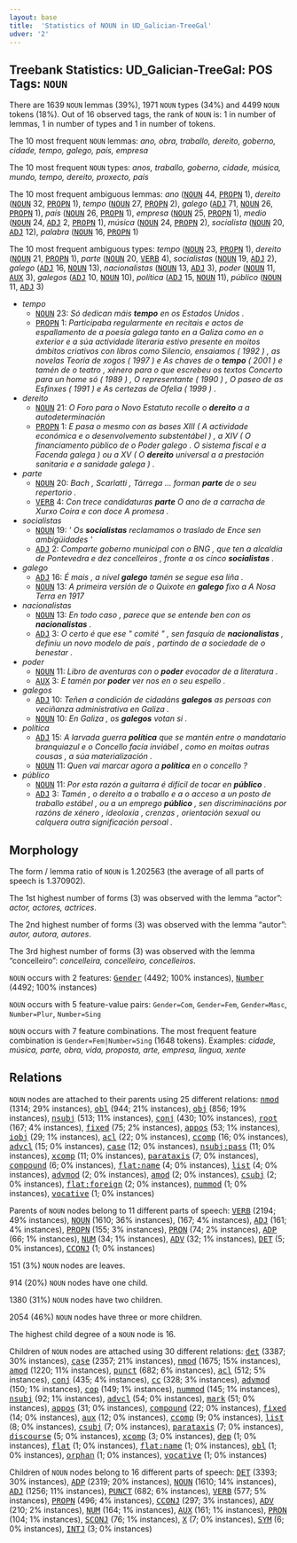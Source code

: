 ```yaml
---
layout: base
title:  'Statistics of NOUN in UD_Galician-TreeGal'
udver: '2'
---
```


## Treebank Statistics: UD_Galician-TreeGal: POS Tags: `NOUN`

There are 1639 `NOUN` lemmas (39%), 1971 `NOUN` types (34%) and 4499 `NOUN` tokens (18%).
Out of 16 observed tags, the rank of `NOUN` is: 1 in number of lemmas, 1 in number of types and 1 in number of tokens.

The 10 most frequent `NOUN` lemmas: <em>ano, obra, traballo, dereito, goberno, cidade, tempo, galego, país, empresa</em>

The 10 most frequent `NOUN` types:  <em>anos, traballo, goberno, cidade, música, mundo, tempo, dereito, proxecto, país</em>

The 10 most frequent ambiguous lemmas: <em>ano</em> (<tt><a href="gl_treegal-pos-NOUN.html">NOUN</a></tt> 44, <tt><a href="gl_treegal-pos-PROPN.html">PROPN</a></tt> 1), <em>dereito</em> (<tt><a href="gl_treegal-pos-NOUN.html">NOUN</a></tt> 32, <tt><a href="gl_treegal-pos-PROPN.html">PROPN</a></tt> 1), <em>tempo</em> (<tt><a href="gl_treegal-pos-NOUN.html">NOUN</a></tt> 27, <tt><a href="gl_treegal-pos-PROPN.html">PROPN</a></tt> 2), <em>galego</em> (<tt><a href="gl_treegal-pos-ADJ.html">ADJ</a></tt> 71, <tt><a href="gl_treegal-pos-NOUN.html">NOUN</a></tt> 26, <tt><a href="gl_treegal-pos-PROPN.html">PROPN</a></tt> 1), <em>país</em> (<tt><a href="gl_treegal-pos-NOUN.html">NOUN</a></tt> 26, <tt><a href="gl_treegal-pos-PROPN.html">PROPN</a></tt> 1), <em>empresa</em> (<tt><a href="gl_treegal-pos-NOUN.html">NOUN</a></tt> 25, <tt><a href="gl_treegal-pos-PROPN.html">PROPN</a></tt> 1), <em>medio</em> (<tt><a href="gl_treegal-pos-NOUN.html">NOUN</a></tt> 24, <tt><a href="gl_treegal-pos-ADJ.html">ADJ</a></tt> 2, <tt><a href="gl_treegal-pos-PROPN.html">PROPN</a></tt> 1), <em>música</em> (<tt><a href="gl_treegal-pos-NOUN.html">NOUN</a></tt> 24, <tt><a href="gl_treegal-pos-PROPN.html">PROPN</a></tt> 2), <em>socialista</em> (<tt><a href="gl_treegal-pos-NOUN.html">NOUN</a></tt> 20, <tt><a href="gl_treegal-pos-ADJ.html">ADJ</a></tt> 12), <em>palabra</em> (<tt><a href="gl_treegal-pos-NOUN.html">NOUN</a></tt> 16, <tt><a href="gl_treegal-pos-PROPN.html">PROPN</a></tt> 1)

The 10 most frequent ambiguous types:  <em>tempo</em> (<tt><a href="gl_treegal-pos-NOUN.html">NOUN</a></tt> 23, <tt><a href="gl_treegal-pos-PROPN.html">PROPN</a></tt> 1), <em>dereito</em> (<tt><a href="gl_treegal-pos-NOUN.html">NOUN</a></tt> 21, <tt><a href="gl_treegal-pos-PROPN.html">PROPN</a></tt> 1), <em>parte</em> (<tt><a href="gl_treegal-pos-NOUN.html">NOUN</a></tt> 20, <tt><a href="gl_treegal-pos-VERB.html">VERB</a></tt> 4), <em>socialistas</em> (<tt><a href="gl_treegal-pos-NOUN.html">NOUN</a></tt> 19, <tt><a href="gl_treegal-pos-ADJ.html">ADJ</a></tt> 2), <em>galego</em> (<tt><a href="gl_treegal-pos-ADJ.html">ADJ</a></tt> 16, <tt><a href="gl_treegal-pos-NOUN.html">NOUN</a></tt> 13), <em>nacionalistas</em> (<tt><a href="gl_treegal-pos-NOUN.html">NOUN</a></tt> 13, <tt><a href="gl_treegal-pos-ADJ.html">ADJ</a></tt> 3), <em>poder</em> (<tt><a href="gl_treegal-pos-NOUN.html">NOUN</a></tt> 11, <tt><a href="gl_treegal-pos-AUX.html">AUX</a></tt> 3), <em>galegos</em> (<tt><a href="gl_treegal-pos-ADJ.html">ADJ</a></tt> 10, <tt><a href="gl_treegal-pos-NOUN.html">NOUN</a></tt> 10), <em>política</em> (<tt><a href="gl_treegal-pos-ADJ.html">ADJ</a></tt> 15, <tt><a href="gl_treegal-pos-NOUN.html">NOUN</a></tt> 11), <em>público</em> (<tt><a href="gl_treegal-pos-NOUN.html">NOUN</a></tt> 11, <tt><a href="gl_treegal-pos-ADJ.html">ADJ</a></tt> 3)


* <em>tempo</em>
  * <tt><a href="gl_treegal-pos-NOUN.html">NOUN</a></tt> 23: <em>Só dedican máis <b>tempo</b> en os Estados Unidos .</em>
  * <tt><a href="gl_treegal-pos-PROPN.html">PROPN</a></tt> 1: <em>Participaba regularmente en recitais e actos de espallamento de a poesía galega tanto en a Galiza como en o exterior e a súa actividade literaria estivo presente en moitos ámbitos criativos con libros como Silencio, ensaiamos ( 1992 ) , as novelas Teoría de xogos ( 1997 ) e As chaves de o <b>tempo</b> ( 2001 ) e tamén de o teatro , xénero para o que escrebeu os textos Concerto para un home só ( 1989 ) , O representante ( 1990 ) , O paseo de as Esfinxes ( 1991 ) e As certezas de Ofelia ( 1999 ) .</em>
* <em>dereito</em>
  * <tt><a href="gl_treegal-pos-NOUN.html">NOUN</a></tt> 21: <em>O Foro para o Novo Estatuto recolle o <b>dereito</b> a a autodeterminación</em>
  * <tt><a href="gl_treegal-pos-PROPN.html">PROPN</a></tt> 1: <em>E pasa o mesmo con as bases XIII ( A actividade económica e o desenvolvemento substentábel ) , a XIV ( O financiamento público de o Poder galego . O sistema fiscal e a Facenda galega ) ou a XV ( O <b>dereito</b> universal a a prestación sanitaria e a sanidade galega ) .</em>
* <em>parte</em>
  * <tt><a href="gl_treegal-pos-NOUN.html">NOUN</a></tt> 20: <em>Bach , Scarlatti , Tárrega ... forman <b>parte</b> de o seu repertorio .</em>
  * <tt><a href="gl_treegal-pos-VERB.html">VERB</a></tt> 4: <em>Con trece candidaturas <b>parte</b> O ano de a carracha de Xurxo Coira e con doce A promesa .</em>
* <em>socialistas</em>
  * <tt><a href="gl_treegal-pos-NOUN.html">NOUN</a></tt> 19: <em>' Os <b>socialistas</b> reclamamos o traslado de Ence sen ambigüidades '</em>
  * <tt><a href="gl_treegal-pos-ADJ.html">ADJ</a></tt> 2: <em>Comparte goberno municipal con o BNG , que ten a alcaldía de Pontevedra e dez concelleiros , fronte a os cinco <b>socialistas</b> .</em>
* <em>galego</em>
  * <tt><a href="gl_treegal-pos-ADJ.html">ADJ</a></tt> 16: <em>É mais , a nivel <b>galego</b> tamén se segue esa liña .</em>
  * <tt><a href="gl_treegal-pos-NOUN.html">NOUN</a></tt> 13: <em>A primeira versión de o Quixote en <b>galego</b> fixo a A Nosa Terra en 1917</em>
* <em>nacionalistas</em>
  * <tt><a href="gl_treegal-pos-NOUN.html">NOUN</a></tt> 13: <em>En todo caso , parece que se entende ben con os <b>nacionalistas</b> .</em>
  * <tt><a href="gl_treegal-pos-ADJ.html">ADJ</a></tt> 3: <em>O certo é que ese " comité " , sen fasquía de <b>nacionalistas</b> , definiu un novo modelo de país , partindo de a sociedade de o benestar .</em>
* <em>poder</em>
  * <tt><a href="gl_treegal-pos-NOUN.html">NOUN</a></tt> 11: <em>Libro de aventuras con o <b>poder</b> evocador de a literatura .</em>
  * <tt><a href="gl_treegal-pos-AUX.html">AUX</a></tt> 3: <em>E tamén por <b>poder</b> ver nos en o seu espello .</em>
* <em>galegos</em>
  * <tt><a href="gl_treegal-pos-ADJ.html">ADJ</a></tt> 10: <em>Teñen a condición de cidadáns <b>galegos</b> as persoas con veciñanza administrativa en Galiza .</em>
  * <tt><a href="gl_treegal-pos-NOUN.html">NOUN</a></tt> 10: <em>En Galiza , os <b>galegos</b> votan si .</em>
* <em>política</em>
  * <tt><a href="gl_treegal-pos-ADJ.html">ADJ</a></tt> 15: <em>A larvada guerra <b>política</b> que se mantén entre o mandatario branquiazul e o Concello facía inviábel , como en moitas outras cousas , a súa materialización .</em>
  * <tt><a href="gl_treegal-pos-NOUN.html">NOUN</a></tt> 11: <em>Quen vai marcar agora a <b>política</b> en o concello ?</em>
* <em>público</em>
  * <tt><a href="gl_treegal-pos-NOUN.html">NOUN</a></tt> 11: <em>Por esta razón a guitarra é difícil de tocar en <b>público</b> .</em>
  * <tt><a href="gl_treegal-pos-ADJ.html">ADJ</a></tt> 3: <em>Tamén , o dereito a o traballo e a o acceso a un posto de traballo estábel , ou a un emprego <b>público</b> , sen discriminacións por razóns de xénero , ideoloxía , crenzas , orientación sexual ou calquera outra significación persoal .</em>

## Morphology

The form / lemma ratio of `NOUN` is 1.202563 (the average of all parts of speech is 1.370902).

The 1st highest number of forms (3) was observed with the lemma “actor”: <em>actor, actores, actrices</em>.

The 2nd highest number of forms (3) was observed with the lemma “autor”: <em>autor, autora, autores</em>.

The 3rd highest number of forms (3) was observed with the lemma “concelleiro”: <em>concelleira, concelleiro, concelleiros</em>.

`NOUN` occurs with 2 features: <tt><a href="gl_treegal-feat-Gender.html">Gender</a></tt> (4492; 100% instances), <tt><a href="gl_treegal-feat-Number.html">Number</a></tt> (4492; 100% instances)

`NOUN` occurs with 5 feature-value pairs: `Gender=Com`, `Gender=Fem`, `Gender=Masc`, `Number=Plur`, `Number=Sing`

`NOUN` occurs with 7 feature combinations.
The most frequent feature combination is `Gender=Fem|Number=Sing` (1648 tokens).
Examples: <em>cidade, música, parte, obra, vida, proposta, arte, empresa, lingua, xente</em>


## Relations

`NOUN` nodes are attached to their parents using 25 different relations: <tt><a href="gl_treegal-dep-nmod.html">nmod</a></tt> (1314; 29% instances), <tt><a href="gl_treegal-dep-obl.html">obl</a></tt> (944; 21% instances), <tt><a href="gl_treegal-dep-obj.html">obj</a></tt> (856; 19% instances), <tt><a href="gl_treegal-dep-nsubj.html">nsubj</a></tt> (513; 11% instances), <tt><a href="gl_treegal-dep-conj.html">conj</a></tt> (430; 10% instances), <tt><a href="gl_treegal-dep-root.html">root</a></tt> (167; 4% instances), <tt><a href="gl_treegal-dep-fixed.html">fixed</a></tt> (75; 2% instances), <tt><a href="gl_treegal-dep-appos.html">appos</a></tt> (53; 1% instances), <tt><a href="gl_treegal-dep-iobj.html">iobj</a></tt> (29; 1% instances), <tt><a href="gl_treegal-dep-acl.html">acl</a></tt> (22; 0% instances), <tt><a href="gl_treegal-dep-ccomp.html">ccomp</a></tt> (16; 0% instances), <tt><a href="gl_treegal-dep-advcl.html">advcl</a></tt> (15; 0% instances), <tt><a href="gl_treegal-dep-case.html">case</a></tt> (12; 0% instances), <tt><a href="gl_treegal-dep-nsubj-pass.html">nsubj:pass</a></tt> (11; 0% instances), <tt><a href="gl_treegal-dep-xcomp.html">xcomp</a></tt> (11; 0% instances), <tt><a href="gl_treegal-dep-parataxis.html">parataxis</a></tt> (7; 0% instances), <tt><a href="gl_treegal-dep-compound.html">compound</a></tt> (6; 0% instances), <tt><a href="gl_treegal-dep-flat-name.html">flat:name</a></tt> (4; 0% instances), <tt><a href="gl_treegal-dep-list.html">list</a></tt> (4; 0% instances), <tt><a href="gl_treegal-dep-advmod.html">advmod</a></tt> (2; 0% instances), <tt><a href="gl_treegal-dep-amod.html">amod</a></tt> (2; 0% instances), <tt><a href="gl_treegal-dep-csubj.html">csubj</a></tt> (2; 0% instances), <tt><a href="gl_treegal-dep-flat-foreign.html">flat:foreign</a></tt> (2; 0% instances), <tt><a href="gl_treegal-dep-nummod.html">nummod</a></tt> (1; 0% instances), <tt><a href="gl_treegal-dep-vocative.html">vocative</a></tt> (1; 0% instances)

Parents of `NOUN` nodes belong to 11 different parts of speech: <tt><a href="gl_treegal-pos-VERB.html">VERB</a></tt> (2194; 49% instances), <tt><a href="gl_treegal-pos-NOUN.html">NOUN</a></tt> (1610; 36% instances),  (167; 4% instances), <tt><a href="gl_treegal-pos-ADJ.html">ADJ</a></tt> (161; 4% instances), <tt><a href="gl_treegal-pos-PROPN.html">PROPN</a></tt> (155; 3% instances), <tt><a href="gl_treegal-pos-PRON.html">PRON</a></tt> (74; 2% instances), <tt><a href="gl_treegal-pos-ADP.html">ADP</a></tt> (66; 1% instances), <tt><a href="gl_treegal-pos-NUM.html">NUM</a></tt> (34; 1% instances), <tt><a href="gl_treegal-pos-ADV.html">ADV</a></tt> (32; 1% instances), <tt><a href="gl_treegal-pos-DET.html">DET</a></tt> (5; 0% instances), <tt><a href="gl_treegal-pos-CCONJ.html">CCONJ</a></tt> (1; 0% instances)

151 (3%) `NOUN` nodes are leaves.

914 (20%) `NOUN` nodes have one child.

1380 (31%) `NOUN` nodes have two children.

2054 (46%) `NOUN` nodes have three or more children.

The highest child degree of a `NOUN` node is 16.

Children of `NOUN` nodes are attached using 30 different relations: <tt><a href="gl_treegal-dep-det.html">det</a></tt> (3387; 30% instances), <tt><a href="gl_treegal-dep-case.html">case</a></tt> (2357; 21% instances), <tt><a href="gl_treegal-dep-nmod.html">nmod</a></tt> (1675; 15% instances), <tt><a href="gl_treegal-dep-amod.html">amod</a></tt> (1220; 11% instances), <tt><a href="gl_treegal-dep-punct.html">punct</a></tt> (682; 6% instances), <tt><a href="gl_treegal-dep-acl.html">acl</a></tt> (512; 5% instances), <tt><a href="gl_treegal-dep-conj.html">conj</a></tt> (435; 4% instances), <tt><a href="gl_treegal-dep-cc.html">cc</a></tt> (328; 3% instances), <tt><a href="gl_treegal-dep-advmod.html">advmod</a></tt> (150; 1% instances), <tt><a href="gl_treegal-dep-cop.html">cop</a></tt> (149; 1% instances), <tt><a href="gl_treegal-dep-nummod.html">nummod</a></tt> (145; 1% instances), <tt><a href="gl_treegal-dep-nsubj.html">nsubj</a></tt> (92; 1% instances), <tt><a href="gl_treegal-dep-advcl.html">advcl</a></tt> (54; 0% instances), <tt><a href="gl_treegal-dep-mark.html">mark</a></tt> (51; 0% instances), <tt><a href="gl_treegal-dep-appos.html">appos</a></tt> (31; 0% instances), <tt><a href="gl_treegal-dep-compound.html">compound</a></tt> (22; 0% instances), <tt><a href="gl_treegal-dep-fixed.html">fixed</a></tt> (14; 0% instances), <tt><a href="gl_treegal-dep-aux.html">aux</a></tt> (12; 0% instances), <tt><a href="gl_treegal-dep-ccomp.html">ccomp</a></tt> (9; 0% instances), <tt><a href="gl_treegal-dep-list.html">list</a></tt> (8; 0% instances), <tt><a href="gl_treegal-dep-csubj.html">csubj</a></tt> (7; 0% instances), <tt><a href="gl_treegal-dep-parataxis.html">parataxis</a></tt> (7; 0% instances), <tt><a href="gl_treegal-dep-discourse.html">discourse</a></tt> (5; 0% instances), <tt><a href="gl_treegal-dep-xcomp.html">xcomp</a></tt> (3; 0% instances), <tt><a href="gl_treegal-dep-dep.html">dep</a></tt> (1; 0% instances), <tt><a href="gl_treegal-dep-flat.html">flat</a></tt> (1; 0% instances), <tt><a href="gl_treegal-dep-flat-name.html">flat:name</a></tt> (1; 0% instances), <tt><a href="gl_treegal-dep-obl.html">obl</a></tt> (1; 0% instances), <tt><a href="gl_treegal-dep-orphan.html">orphan</a></tt> (1; 0% instances), <tt><a href="gl_treegal-dep-vocative.html">vocative</a></tt> (1; 0% instances)

Children of `NOUN` nodes belong to 16 different parts of speech: <tt><a href="gl_treegal-pos-DET.html">DET</a></tt> (3393; 30% instances), <tt><a href="gl_treegal-pos-ADP.html">ADP</a></tt> (2319; 20% instances), <tt><a href="gl_treegal-pos-NOUN.html">NOUN</a></tt> (1610; 14% instances), <tt><a href="gl_treegal-pos-ADJ.html">ADJ</a></tt> (1256; 11% instances), <tt><a href="gl_treegal-pos-PUNCT.html">PUNCT</a></tt> (682; 6% instances), <tt><a href="gl_treegal-pos-VERB.html">VERB</a></tt> (577; 5% instances), <tt><a href="gl_treegal-pos-PROPN.html">PROPN</a></tt> (496; 4% instances), <tt><a href="gl_treegal-pos-CCONJ.html">CCONJ</a></tt> (297; 3% instances), <tt><a href="gl_treegal-pos-ADV.html">ADV</a></tt> (210; 2% instances), <tt><a href="gl_treegal-pos-NUM.html">NUM</a></tt> (164; 1% instances), <tt><a href="gl_treegal-pos-AUX.html">AUX</a></tt> (161; 1% instances), <tt><a href="gl_treegal-pos-PRON.html">PRON</a></tt> (104; 1% instances), <tt><a href="gl_treegal-pos-SCONJ.html">SCONJ</a></tt> (76; 1% instances), <tt><a href="gl_treegal-pos-X.html">X</a></tt> (7; 0% instances), <tt><a href="gl_treegal-pos-SYM.html">SYM</a></tt> (6; 0% instances), <tt><a href="gl_treegal-pos-INTJ.html">INTJ</a></tt> (3; 0% instances)

